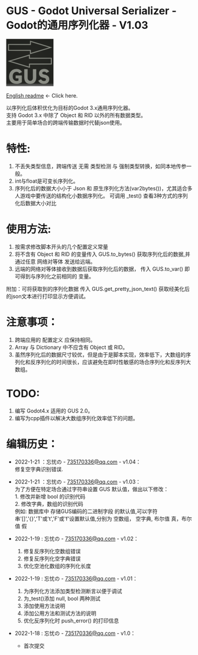 
# GUS - Godot Universal Serializer - Godot的通用序列化器 - V1.03

![Image text](https://github.com/Daylily-Zeleen/GUS-Godot-Universal-Serializer/blob/main/icon.png)

[English readme](https://github.com/Daylily-Zeleen/GUS-Godot-Universal-Serializer/blob/main/README.md) <- Click here.

以序列化后体积优化为目标的Godot 3.x通用序列化器。  
支持 Godot 3.x 中除了 Object 和 RID 以外的所有数据类型。  
主要用于简单场合的跨端传输数据时代替json使用。  

# 特性:
1. 不丢失类型信息，跨端传送 无需 类型检测 与 强制类型转换，如同本地传参一般。
2. int与float是可变长序列化。
3. 序列化后的数据大小小于 Json 和 原生序列化方法(var2bytes())，尤其适合多人游戏中要传送的结构化小数据序列化。
可调用 _test() 查看3种方式的序列化后数据大小对比

# 使用方法:
1. 按需求修改脚本开头的几个配置定义常量
2. 将不含有 Object 和 RID 的变量传入 GUS.to_bytes() 获取序列化后的数据,并通过任意 网络对等体 发送给远端。
3. 远端的网络对等体接收到数据后获取序列化后的数据， 传入 GUS.to_var() 即可得到与序列化之前相同的 变量。

附加：可将获取到的序列化数据 传入 GUS.get_pretty_json_text() 获取经美化后的json文本进行打印显示方便调试。

# 注意事项：
1. 跨端应用的 配置定义 应保持相同。
2. Array 与 Dictionary 中不应含有 Object 或 RID。
3. 虽然序列化后的数据尺寸较优，但是由于是脚本实现，效率低下，大数组的序列化和反序列化的时间很长，应该避免在即时性敏感的场合序列化和反序列大数组。

# TODO:
1. 编写 Godot4.x 适用的 GUS 2.0。
2. 编写为cpp插件以解决大数组序列化效率低下的问题。

# 编辑历史：		
- 2022-1-21 ：忘忧の - 735170336@qq.com - v1.04：   
	修复空字典识别错误.
- 2022-1-21 ：忘忧の - 735170336@qq.com - v1.03：   
	为了方便在特定场合通过字符串设置 GUS 默认值，做出以下修改：    
		1. 修改并新增 bool 的识别代码    
		2. 修改字典，数组的识别代码    
	例如: 数据库中 存储GUS编码的二进制字段 的默认值,可以字符串'[]','{}','T'或't','F'或'f'设置默认值,分别为 空数组， 空字典, 布尔值 真，布尔值 假

- 2022-1-19 : 忘忧の - 735170336@qq.com - v1.02：
	1. 修复反序列化空数组错误
	2. 修复反序列化空字典错误
	3. 优化空池化数组的序列化长度	

- 2022-1-19 : 忘忧の - 735170336@qq.com - v1.01：
	1. 为序列化方法添加类型检测断言以便于调试
	2. 为_test()添加 null, bool 两种测试
	3. 添加使用方法说明
	4. 添加公用方法和测试方法的说明
	5. 优化反序列化时 push_error() 的打印信息

- 2022-1-18 : 忘忧の - 735170336@qq.com - v1.0：
	- 首次提交
